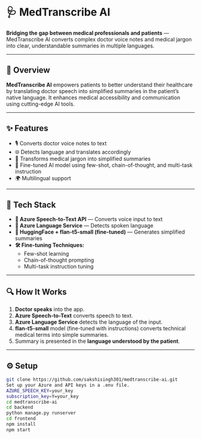 # 🩺 MedTranscribe AI

**Bridging the gap between medical professionals and patients** — MedTranscribe AI converts complex doctor voice notes and medical jargon into clear, understandable summaries in multiple languages.

---



## 🧠 Overview

**MedTranscribe AI** empowers patients to better understand their healthcare by translating doctor speech into simplified summaries in the patient’s native language. It enhances medical accessibility and communication using cutting-edge AI tools.

---

## ✨ Features

- 🎙️ Converts doctor voice notes to text  
- 🌐 Detects language and translates accordingly  
- 🧾 Transforms medical jargon into simplified summaries  
- 🤖 Fine-tuned AI model using few-shot, chain-of-thought, and multi-task instruction  
- 🌍 Multilingual support

---

## 🧰 Tech Stack

- **🎤 Azure Speech-to-Text API** — Converts voice input to text  
- **🧠 Azure Language Service** — Detects spoken language  
- **🧪 HuggingFace + flan-t5-small (fine-tuned)** — Generates simplified summaries  
- **🛠 Fine-tuning Techniques:**  
  - Few-shot learning  
  - Chain-of-thought prompting  
  - Multi-task instruction tuning  

---

## 🔍 How It Works

1. **Doctor speaks** into the app.
2. **Azure Speech-to-Text** converts speech to text.
3. **Azure Language Service** detects the language of the input.
4. **flan-t5-small** model (fine-tuned with instructions) converts technical medical terms into simple summaries.
5. Summary is presented in the **language understood by the patient**.

---

## ⚙️ Setup

```bash
git clone https://github.com/sakshisingh301/medtranscribe-ai.git
Set up your Azure and API keys in a .env file.
AZURE_SPEECH_KEY=your_key
subscription_key=Y=your_key
cd medtranscribe-ai
cd backend
python manage.py runserver
cd frontend
npm install
npm start



